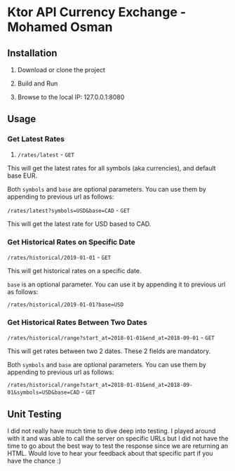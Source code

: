 # Ktor API Currency Exchange - Mohamed Osman

## Installation

1. Download or clone the project

2. Build and Run

3. Browse to the local IP: 127.0.0.1:8080

## Usage

### Get Latest Rates

1. `/rates/latest` - `GET`

This will get the latest rates for all symbols (aka currencies),
and default base EUR.

Both `symbols` and `base` are optional parameters. You can use them by appending
to previous url as follows:

`/rates/latest?symbols=USD&base=CAD` - `GET`

This will get the latest rate for USD based to CAD.

### Get Historical Rates on Specific Date

`/rates/historical/2019-01-01` - `GET`

This will get historical rates on a specific date.

`base` is an optional parameter. You can use it by appending it
to previous url as follows:

`/rates/historical/2019-01-01?base=USD`

### Get Historical Rates Between Two Dates

`/rates/historical/range?start_at=2018-01-01&end_at=2018-09-01` - `GET`

This will get rates between two 2 dates. These 2 fields are mandatory.

Both `symbols` and `base` are optional parameters. You can use them by appending
to previous url as follows:

`/rates/historical/range?start_at=2018-01-01&end_at=2018-09-01&symbols=USD&base=CAD` - `GET`

## Unit Testing

I did not really have much time to dive deep into testing.
I played around with it and was able to call the server on specific
URLs but I did not have the time to go about the best way to test the response
since we are returning an HTML. Would love to hear your feedback about that specific
part if you have the chance :)